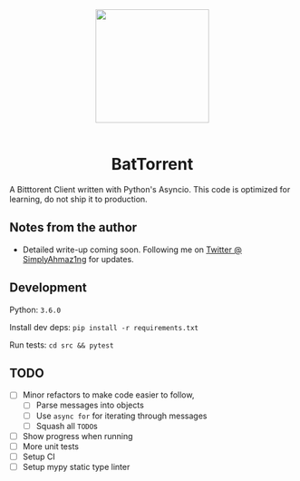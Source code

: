 <div align="center">
    <img width="200" heigth="200" src="https://i.imgur.com/pFy8mka.jpg">
    <br><br>
    <h1>BatTorrent
</div>

A Bitttorent Client written with Python's Asyncio. This code is optimized for learning, do not ship it to production.

## Notes from the author

* Detailed write-up coming soon. Following me on [Twitter @ SimplyAhmaz1ng](https://twitter.com/simplyAhmaz1ng) for updates.

## Development

Python: `3.6.0`

Install dev deps: `pip install -r requirements.txt`

Run tests: `cd src && pytest`

## TODO

* [ ] Minor refactors to make code easier to follow,
    * [ ] Parse messages into objects
    * [ ] Use `async for` for iterating through messages
    * [ ] Squash all `TODO`s
* [ ] Show progress when running
* [ ] More unit tests
* [ ] Setup CI
* [ ] Setup mypy static type linter    
